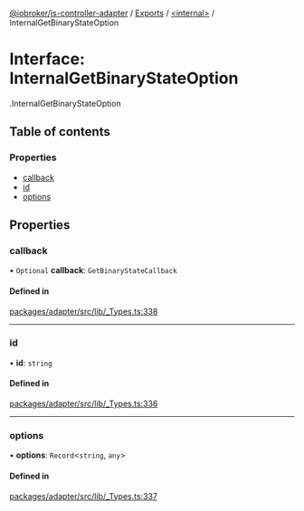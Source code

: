 [@iobroker/js-controller-adapter](../README.md) / [Exports](../modules.md) / [<internal\>](../modules/internal_.md) / InternalGetBinaryStateOption

# Interface: InternalGetBinaryStateOption

[<internal>](../modules/internal_.md).InternalGetBinaryStateOption

## Table of contents

### Properties

- [callback](internal_.InternalGetBinaryStateOption.md#callback)
- [id](internal_.InternalGetBinaryStateOption.md#id)
- [options](internal_.InternalGetBinaryStateOption.md#options)

## Properties

### callback

• `Optional` **callback**: `GetBinaryStateCallback`

#### Defined in

[packages/adapter/src/lib/_Types.ts:338](https://github.com/ioBroker/ioBroker.js-controller/blob/67ac1b73/packages/adapter/src/lib/_Types.ts#L338)

___

### id

• **id**: `string`

#### Defined in

[packages/adapter/src/lib/_Types.ts:336](https://github.com/ioBroker/ioBroker.js-controller/blob/67ac1b73/packages/adapter/src/lib/_Types.ts#L336)

___

### options

• **options**: `Record`<`string`, `any`\>

#### Defined in

[packages/adapter/src/lib/_Types.ts:337](https://github.com/ioBroker/ioBroker.js-controller/blob/67ac1b73/packages/adapter/src/lib/_Types.ts#L337)
